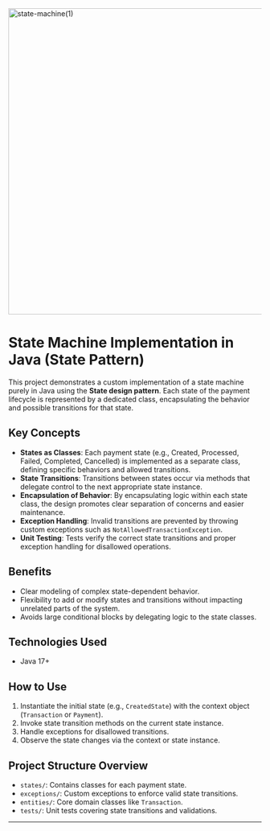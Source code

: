 
<img width="1271" height="609" alt="state-machine(1)" src="https://github.com/user-attachments/assets/62612fd4-0fe7-4408-bd7d-067a1f0fe3e2" />

# State Machine Implementation in Java (State Pattern)

This project demonstrates a custom implementation of a state machine purely in Java using the **State design pattern**. Each state of the payment lifecycle is represented by a dedicated class, encapsulating the behavior and possible transitions for that state.

## Key Concepts

- **States as Classes**: Each payment state (e.g., Created, Processed, Failed, Completed, Cancelled) is implemented as a separate class, defining specific behaviors and allowed transitions.
- **State Transitions**: Transitions between states occur via methods that delegate control to the next appropriate state instance.
- **Encapsulation of Behavior**: By encapsulating logic within each state class, the design promotes clear separation of concerns and easier maintenance.
- **Exception Handling**: Invalid transitions are prevented by throwing custom exceptions such as `NotAllowedTransactionException`.
- **Unit Testing**: Tests verify the correct state transitions and proper exception handling for disallowed operations.

## Benefits

- Clear modeling of complex state-dependent behavior.
- Flexibility to add or modify states and transitions without impacting unrelated parts of the system.
- Avoids large conditional blocks by delegating logic to the state classes.

## Technologies Used

- Java 17+

## How to Use

1. Instantiate the initial state (e.g., `CreatedState`) with the context object (`Transaction` or `Payment`).
2. Invoke state transition methods on the current state instance.
3. Handle exceptions for disallowed transitions.
4. Observe the state changes via the context or state instance.

## Project Structure Overview

- `states/`: Contains classes for each payment state.
- `exceptions/`: Custom exceptions to enforce valid state transitions.
- `entities/`: Core domain classes like `Transaction`.
- `tests/`: Unit tests covering state transitions and validations.

---

